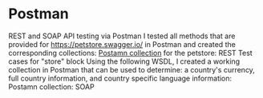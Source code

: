 # Postman
REST and SOAP API testing via Postman
I tested all methods that are provided for https://petstore.swagger.io/ in Postman and created the corresponding collections:
[Postamn collection](https://www.postman.com/kastustsaulouski/workspace/my-workspace/folder/25316813-7a39612a-7cf5-4e40-a6b9-f6c976abbb99?ctx=documentation) for the petstore: REST
Test cases for "store" block
Using the following WSDL, I created a working collection in Postman that can be used to determine: a country's currency, full country information, and country specific language information:
Postamn collection: SOAP
